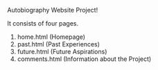 Autobiography Website Project!

It consists of four pages.
1) home.html (Homepage)
2) past.html (Past Experiences)
3) future.html (Future Aspirations)
4) comments.html (Information about the Project)
